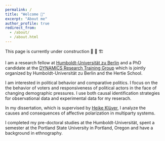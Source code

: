 ```yaml
---
permalink: /
title: "Welcome 👋"
excerpt: "About me"
author_profile: true
redirect_from: 
  - /about/
  - /about.html
---
```


This page is currently under construction 🚧 :construction: 🏗️

I am a research fellow at [Humboldt-Universität zu Berlin](https://www.sowi.hu-berlin.de/en/lehrbereiche-en/comparative-political-behavior/team/tim-wappenhans) and a PhD candidate at the [DYNAMICS Research Training Group](https://www.sowi.hu-berlin.de/en/dynamics) which is jointly organized by Humboldt-Universität zu Berlin and the Hertie School.

I am interested in political behavior and comparative politics. I focus on the the behavior of voters and responsiveness of political actors in the face of changing demographic pressures. I use both causal identification strategies for observational data and experimental data for my reserach.

In my dissertation, which is supervised by [Heike Klüver](http://www.heike-kluever.com), I analyze the causes and consequences of affective polarization in multiparty systems.

I completed my pre-doctoral studies at the Humboldt-Universität, spent a semester at the Portland State University in Portland, Oregon and have a background in ethnography. 



